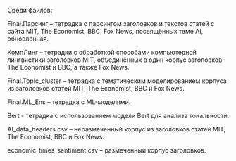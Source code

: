 Среди файлов:

Final.Парсинг – тетрадка с парсингом заголовков и текстов статей с сайта MIT, The Economist, BBC, Fox News, посвящённых теме AI, обновлённая.

КомпЛинг – тетрадки с обработкой способами компьютерной лингвистики заголовков MIT,  объединённых в один корпус заголовков The Economist и BBC, а также Fox News.

Final.Topic_cluster – тетрадка c тематическим моделированием корпуса из заголовков статей MIT, The Economist, BBC и Fox News.

Final.ML_Ens – тетрадка c ML-моделями.

Bert - тетрадка с использованием модели Bert для анализа тональности. 

AI_data_headers.csv – неразмеченный корпус из заголовков статей MIT, The Economist, BBC и Fox News. 

economic_times_sentiment.csv – размеченный корпус заголовков. 
